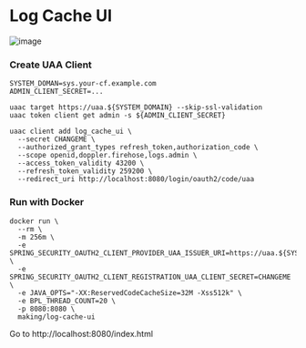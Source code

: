 # Log Cache UI

![image](https://user-images.githubusercontent.com/106908/77840572-06cf5080-71c4-11ea-988d-badadca5a0d9.png)

### Create UAA Client

```
SYSTEM_DOMAN=sys.your-cf.example.com
ADMIN_CLIENT_SECRET=...

uaac target https://uaa.${SYSTEM_DOMAIN} --skip-ssl-validation
uaac token client get admin -s ${ADMIN_CLIENT_SECRET}

uaac client add log_cache_ui \
  --secret CHANGEME \
  --authorized_grant_types refresh_token,authorization_code \
  --scope openid,doppler.firehose,logs.admin \
  --access_token_validity 43200 \
  --refresh_token_validity 259200 \
  --redirect_uri http://localhost:8080/login/oauth2/code/uaa
```

### Run with Docker

```
docker run \
  --rm \
  -m 256m \
  -e SPRING_SECURITY_OAUTH2_CLIENT_PROVIDER_UAA_ISSUER_URI=https://uaa.${SYSTEM_DOMAIN}/oauth/token \
  -e SPRING_SECURITY_OAUTH2_CLIENT_REGISTRATION_UAA_CLIENT_SECRET=CHANGEME \
  -e JAVA_OPTS="-XX:ReservedCodeCacheSize=32M -Xss512k" \
  -e BPL_THREAD_COUNT=20 \
  -p 8080:8080 \
  making/log-cache-ui
```

Go to http://localhost:8080/index.html